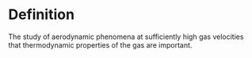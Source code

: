 # Definition

The study of aerodynamic phenomena at sufficiently high gas velocities
that thermodynamic properties of the gas are important.
